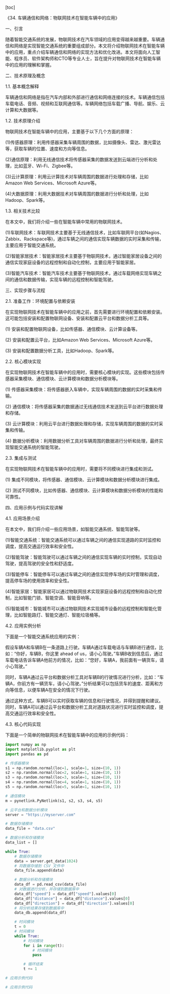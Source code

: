 
[toc]                    
                
                
《34. 车辆通信和网络：物联网技术在智能车辆中的应用》

一、引言

随着智能交通系统的发展，物联网技术在汽车领域的应用变得越来越重要。车辆通信和网络是实现智能交通系统的重要组成部分。本文将介绍物联网技术在智能车辆中的应用，重点介绍车辆通信和网络的实现方法和优化改进。本文将面向人工智能、程序员、软件架构师和CTO等专业人士，旨在提升对物联网技术在智能车辆中的应用的理解和掌握。

二、技术原理及概念

1.1. 基本概念解释

车辆通信和网络是指在汽车内部和外部进行通信和网络连接的技术。车辆通信包括车载电话、音频、视频和互联网通信等。车辆网络包括车载广播、导航、娱乐、云计算和大数据等。

1.2. 技术原理介绍

物联网技术在智能车辆中的应用，主要基于以下几个方面的原理：

(1)传感器原理：利用传感器采集车辆周围的数据，比如摄像头、雷达、激光雷达等，获取车辆的位置、速度和方向等信息。

(2)通信原理：利用无线通信技术将传感器采集的数据发送到云端进行分析和处理，比如蓝牙、Wi-Fi、Zigbee等。

(3)云计算原理：利用云计算技术对车辆周围的数据进行处理和存储，比如Amazon Web Services、Microsoft Azure等。

(4)大数据原理：利用大数据技术对车辆周围的数据进行分析和处理，比如Hadoop、Spark等。

1.3. 相关技术比较

在本文中，我们将介绍一些在智能车辆中常用的物联网技术。

(1)车联网技术：车联网技术主要基于无线通信技术，比如车联网平台(如Nagios、Zabbix、Rackspace等)，通过车辆之间的通信实现车辆数据的实时采集和传输，主要应用于智能交通系统。

(2)智能家居技术：智能家居技术主要基于物联网技术，通过智能家居设备之间的通信实现家庭设备的远程控制和自动化控制，主要应用于智能家居。

(3)智能汽车技术：智能汽车技术主要基于物联网技术，通过车载网络实现车辆之间的通信和数据传输，实现车辆的远程控制和智能驾驶。

三、实现步骤与流程

2.1. 准备工作：环境配置与依赖安装

在实现物联网技术在智能车辆中的应用之前，首先需要进行环境配置和依赖安装。这可能包括安装和配置物联网设备、安装和配置云平台和数据分析工具等。

(1) 安装和配置物联网设备，比如传感器、通信模块、云计算设备等。

(2) 安装和配置云平台，比如Amazon Web Services、Microsoft Azure等。

(3) 安装和配置数据分析工具，比如Hadoop、Spark等。

2.2. 核心模块实现

在实现物联网技术在智能车辆中的应用时，需要核心模块的实现。这些模块包括传感器采集模块、通信模块、云计算模块和数据分析模块等。

(1) 传感器采集模块：将传感器嵌入车辆中，实现车辆周围的数据的实时采集和传输。

(2) 通信模块：将传感器采集的数据通过无线通信技术发送到云平台进行数据处理和存储。

(3) 云计算模块：利用云平台进行数据处理和存储，实现车辆周围的数据的实时采集和传输。

(4) 数据分析模块：利用数据分析工具对车辆周围的数据进行分析和处理，最终实现智能交通系统的智能驾驶。

2.3. 集成与测试

在实现物联网技术在智能车辆中的应用时，需要将不同模块进行集成和测试。

(1) 集成不同模块，将传感器、通信模块、云计算模块和数据分析模块进行集成。

(2) 测试不同模块，比如传感器、通信模块、云计算模块和数据分析模块的性能和可靠性。

四、应用示例与代码实现讲解

4.1. 应用场景介绍

在本文中，我们将介绍一些应用场景，如智能交通系统、智能驾驶等。

(1)智能交通系统：智能交通系统可以通过车辆之间的通信实现道路的实时监控和调度，提高交通运行效率和安全性。

(2)智能驾驶：智能驾驶可以通过车辆之间的通信实现车辆的实时控制，实现自动驾驶，提高驾驶的安全性和舒适度。

(3)智能停车：智能停车可以通过车辆之间的通信实现停车场的实时管理和调度，提高停车场的使用效率和安全性。

(4)智能家居：智能家居可以通过物联网技术实现家庭设备的远程控制和自动化控制，比如智能门锁、智能空调、智能音响等。

(5)智能城市：智能城市可以通过物联网技术实现城市设备的远程控制和智能化管理，比如智能路灯、智能交通灯、智能垃圾桶等。

4.2. 应用实例分析

下面是一个智能交通系统应用的实例：

假设车辆A和车辆B在一条道路上行驶。车辆A通过车载电话与车辆B进行通信，比如：“你好，车辆B，你这里 ahead of us，请小心驾驶。”车辆B收到信息后，通过车载电话告诉车辆A他前方的情况，比如：“您好，车辆A，我前面有一辆货车，请小心驾驶。”

同时，车辆A通过云平台和数据分析工具对车辆B的行驶情况进行分析，比如：“车辆A，你前方有一辆货车，请小心驾驶。”分析结果可以包括货车的速度、距离和方向等信息，以便车辆A在安全的情况下行驶。

通过这种方式，车辆B可以实时获取车辆的信息和行驶情况，并得到提醒和建议。同时，车辆A可以通过云平台和数据分析工具对道路状况进行实时监控和调度，提高交通运行效率和安全性。

4.3. 核心代码实现

下面是一个简单的物联网技术在智能车辆中的应用的示例代码：

```python
import numpy as np
import matplotlib.pyplot as plt
import pandas as pd

# 传感器模块
s1 = np.random.normal(loc=1, scale=1, size=(10, 1))
s2 = np.random.normal(loc=2, scale=1, size=(10, 1))
s3 = np.random.normal(loc=3, scale=1, size=(10, 1))
s4 = np.random.normal(loc=4, scale=1, size=(10, 1))
s5 = np.random.normal(loc=5, scale=1, size=(10, 1))

# 通信模块
m = pynetlink.PyNetlink(s1, s2, s3, s4, s5)

# 云平台和数据分析模块
server = "https://myserver.com"

# 数据存储模块
data_file = "data.csv"

# 数据分析和存储模块
data_list = []

while True:
    # 数据存储模块
    data = server.get_data(1024)
    # 将数据存储到 CSV 文件中
    data_file.append(data)

    # 数据分析和存储模块
    data_df = pd.read_csv(data_file)
    # 对数据进行分析，并存储到数据库中
    data_df["speed"] = data_df["speed"].values[0]
    data_df["distance"] = data_df["distance"].values[0]
    data_df["direction"] = data_df["direction"].values[0]
    # 将分析结果存储到数据库中
    data_db.append(data_df)

    # 时间模块
    t = 0
    # 时间模块
    while True:
        # 时间模块
        for i in range(t):
            # 时间模块
            pass

        # 循环结束
        t += 1

# 应用示例代码

# 应用示例代码

